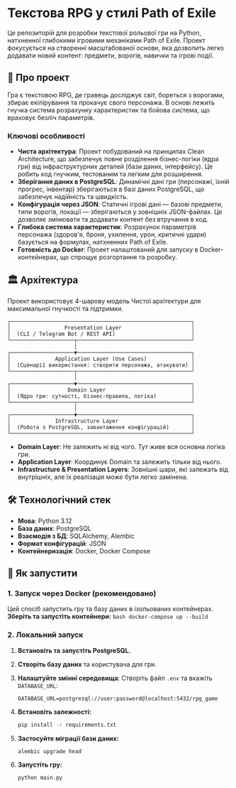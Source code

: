 # Текстова RPG у стилі Path of Exile

Це репозиторій для розробки текстової рольової гри на Python, натхненної глибокими ігровими механіками Path of Exile. Проект фокусується на створенні масштабованої основи, яка дозволить легко додавати новий контент: предмети, ворогів, навички та ігрові події.

## 🚀 Про проект

Гра є текстовою RPG, де гравець досліджує світ, бореться з ворогами, збирає екіпірування та прокачує свого персонажа. В основі лежить гнучка система розрахунку характеристик та бойова система, що враховує безліч параметрів.

### Ключові особливості
- **Чиста архітектура**: Проект побудований на принципах Clean Architecture, що забезпечує повне розділення бізнес-логіки (ядра гри) від інфраструктурних деталей (бази даних, інтерфейсу). Це робить код гнучким, тестованим та легким для розширення.
- **Зберігання даних в PostgreSQL**: Динамічні дані гри (персонажі, їхній прогрес, інвентар) зберігаються в базі даних PostgreSQL, що забезпечує надійність та швидкість.
- **Конфігурація через JSON**: Статичні ігрові дані — базові предмети, типи ворогів, локації — зберігаються у зовнішніх JSON-файлах. Це дозволяє змінювати та додавати контент без втручання в код.
- **Глибока система характеристик**: Розрахунок параметрів персонажа (здоров'я, броня, ухилення, урон, критичні удари) базується на формулах, натхненних Path of Exile.
- **Готовність до Docker**: Проект налаштований для запуску в Docker-контейнерах, що спрощує розгортання та розробку.

## 🏛️ Архітектура

Проект використовує 4-шарову модель Чистої архітектури для максимальної гнучкості та підтримки.

```
┌─────────────────────────────────────────────────────────┐
│                 Presentation Layer                      │
│  (CLI / Telegram Bot / REST API)                        │
└────────────────────┬────────────────────────────────────┘
                     │
┌────────────────────▼────────────────────────────────────┐
│              Application Layer (Use Cases)              │
│  (Сценарії використання: створити персонажа, атакувати) │
└────────────────────┬────────────────────────────────────┘
                     │
┌────────────────────▼────────────────────────────────────┐
│                  Domain Layer                           │
│  (Ядро гри: сутності, бізнес-правила, логіка)           │
└────────────────────┬────────────────────────────────────┘
                     │
┌────────────────────▼────────────────────────────────────┐
│              Infrastructure Layer                       │
│  (Робота з PostgreSQL, завантаження конфігурацій)       │
└─────────────────────────────────────────────────────────┘
```
- **Domain Layer**: Не залежить ні від чого. Тут живе вся основна логіка гри.
- **Application Layer**: Координує Domain та залежить тільки від нього.
- **Infrastructure & Presentation Layers**: Зовнішні шари, які залежать від внутрішніх, але їх реалізація може бути легко замінена.

## 🛠 Технологічний стек
- **Мова**: Python 3.12
- **База даних**: PostgreSQL
- **Взаємодія з БД**: SQLAlchemy, Alembic
- **Формат конфігурацій**: JSON
- **Контейнеризація**: Docker, Docker Compose

## 🚀 Як запустити

### 1. Запуск через Docker (рекомендовано)

Цей спосіб запустить гру та базу даних в ізольованих контейнерах.
**Зберіть та запустіть контейнери:**
    ```bash
    docker-compose up --build
    ```

### 2. Локальний запуск

1.  **Встановіть та запустіть PostgreSQL.**

2.  **Створіть базу даних** та користувача для гри.

3.  **Налаштуйте змінні середовища**:
    Створіть файл `.env` та вкажіть `DATABASE_URL`:
    ```
    DATABASE_URL=postgresql://user:password@localhost:5432/rpg_game
    ```

4.  **Встановіть залежності:**
    ```bash
    pip install -r requirements.txt
    ```

5.  **Застосуйте міграції бази даних:**
    ```bash
    alembic upgrade head
    ```

6.  **Запустіть гру:**
    ```bash
    python main.py
    ```
